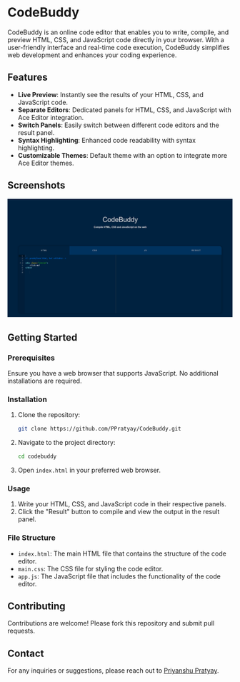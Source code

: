 
# CodeBuddy

CodeBuddy is an online code editor that enables you to write, compile, and preview HTML, CSS, and JavaScript code directly in your browser. With a user-friendly interface and real-time code execution, CodeBuddy simplifies web development and enhances your coding experience.

## Features

- **Live Preview**: Instantly see the results of your HTML, CSS, and JavaScript code.
- **Separate Editors**: Dedicated panels for HTML, CSS, and JavaScript with Ace Editor integration.
- **Switch Panels**: Easily switch between different code editors and the result panel.
- **Syntax Highlighting**: Enhanced code readability with syntax highlighting.
- **Customizable Themes**: Default theme with an option to integrate more Ace Editor themes.

## Screenshots

![CodeBuddy Screenshot](https://github.com/PPratyay/CodeBuddy/blob/main/codebuddy%20screenshots/Screenshot%202024-07-19%20150501.png)

## Getting Started

### Prerequisites

Ensure you have a web browser that supports JavaScript. No additional installations are required.

### Installation

1. Clone the repository:
   ```bash
   git clone https://github.com/PPratyay/CodeBuddy.git
   ```
2. Navigate to the project directory:
   ```bash
   cd codebuddy
   ```
3. Open `index.html` in your preferred web browser.

### Usage

1. Write your HTML, CSS, and JavaScript code in their respective panels.
2. Click the "Result" button to compile and view the output in the result panel.

### File Structure

- `index.html`: The main HTML file that contains the structure of the code editor.
- `main.css`: The CSS file for styling the code editor.
- `app.js`: The JavaScript file that includes the functionality of the code editor.

## Contributing

Contributions are welcome! Please fork this repository and submit pull requests.



## Contact

For any inquiries or suggestions, please reach out to [Priyanshu Pratyay](priyanshu.pratyay@gmail.com).
